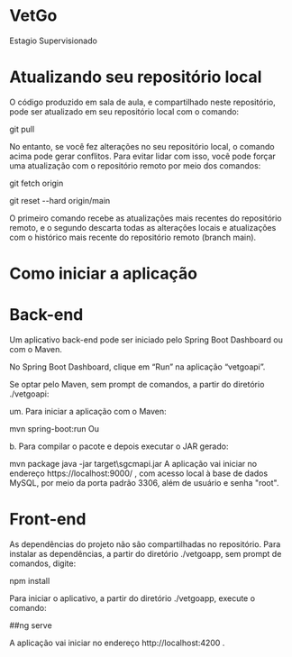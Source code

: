 # VetGo
Estagio Supervisionado
# Atualizando seu repositório local
O código produzido em sala de aula, e compartilhado neste repositório, pode ser atualizado em seu repositório local com o comando:

git pull

No entanto, se você fez alterações no seu repositório local, o comando acima pode gerar conflitos. Para evitar lidar com isso, você pode forçar uma atualização com o repositório remoto por meio dos comandos:

git fetch origin

git reset --hard origin/main

O primeiro comando recebe as atualizações mais recentes do repositório remoto, e o segundo descarta todas as alterações locais e atualizações com o histórico mais recente do repositório remoto (branch main).

# Como iniciar a aplicação
# Back-end
Um aplicativo back-end pode ser iniciado pelo Spring Boot Dashboard ou com o Maven.

No Spring Boot Dashboard, clique em “Run” na aplicação “vetgoapi”.

Se optar pelo Maven, sem prompt de comandos, a partir do diretório ./vetgoapi:

um. Para iniciar a aplicação com o Maven:

mvn spring-boot:run
Ou

b. Para compilar o pacote e depois executar o JAR gerado:

mvn package
java -jar target\sgcmapi.jar
A aplicação vai iniciar no endereço https://localhost:9000/ , com acesso local à base de dados MySQL, por meio da porta padrão 3306, além de usuário e senha "root".

# Front-end
As dependências do projeto não são compartilhadas no repositório. Para instalar as dependências, a partir do diretório ./vetgoapp, sem prompt de comandos, digite:

npm install

Para iniciar o aplicativo, a partir do diretório ./vetgoapp, execute o comando:

##ng serve

A aplicação vai iniciar no endereço http://localhost:4200 .

